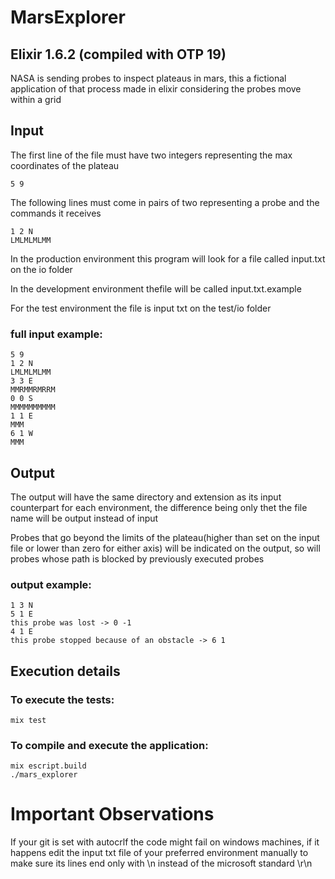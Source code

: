 # MarsExplorer
## Elixir 1.6.2 (compiled with OTP 19)

NASA is sending probes to inspect plateaus in mars,
this a fictional application of that process made in elixir considering the probes move within a grid

## Input
The first line of the file must have two integers representing the max coordinates of the plateau 
```
5 9
```

The following lines must come in pairs of two representing a probe and the commands it receives
```
1 2 N
LMLMLMLMM
```

In the production environment this program will look for a file called input.txt on the io folder

In the development environment thefile will be called input.txt.example

For the test environment the file is input txt on the test/io folder

### full input example:

```
5 9
1 2 N
LMLMLMLMM
3 3 E
MMRMMRMRRM
0 0 S
MMMMMMMMMM
1 1 E
MMM
6 1 W
MMM
```

## Output
The output will have the same directory and extension as its input counterpart for each environment, the difference being only thet the file name will be output instead of input

Probes that go beyond the limits of the plateau(higher than set on the input file or lower than zero for either axis) will be indicated on the output, so will probes whose path is blocked by previously executed probes

### output example:

```
1 3 N
5 1 E
this probe was lost -> 0 -1
4 1 E
this probe stopped because of an obstacle -> 6 1 
```

## Execution details

### To execute the tests:

```
mix test
```

### To compile and execute the application:

```
mix escript.build
./mars_explorer
```

# Important Observations

If your git is set with autocrlf the code might fail on windows machines, if it happens edit the
input txt file of your preferred environment manually to make sure its lines end only with \n instead of the microsoft standard \r\n